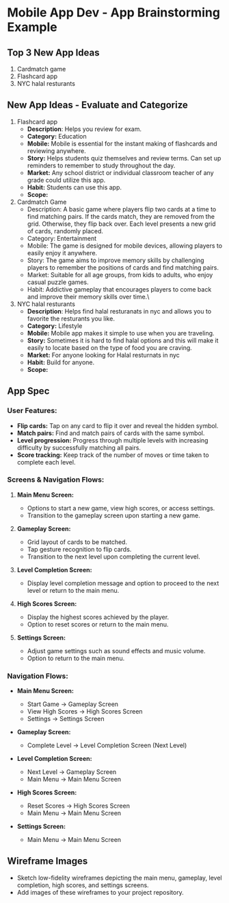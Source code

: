Mobile App Dev - App Brainstorming Example
===
  
## Top 3 New App Ideas
1. Cardmatch game
2. Flashcard app
3. NYC halal resturants 

## New App Ideas - Evaluate and Categorize
1. Flashcard app
   - **Description**: Helps you review for exam.
   - **Category:** Education
   - **Mobile:** Mobile is essential for the instant making of flashcards and reviewing anywhere.
   - **Story:** Helps students quiz themselves and review terms. Can set up reminders to remember to study throughout the day.
   - **Market:** Any school district or individual classroom teacher of any grade could utilize this app. 
   - **Habit:** Students can use this app.
   - **Scope:** 
2. Cardmatch Game
    - Description: A basic game where players flip two cards at a time to find matching pairs. If the cards match, they are removed from the grid. Otherwise, they flip back over. Each level presents a new grid of cards, randomly placed.
    - Category: Entertainment
    - Mobile: The game is designed for mobile devices, allowing players to easily enjoy it anywhere.
    - Story: The game aims to improve memory skills by challenging players to remember the positions of cards and find matching pairs.
    - Market: Suitable for all age groups, from kids to adults, who enjoy casual puzzle games.
    - Habit: Addictive gameplay that encourages players to come back and improve their memory skills over time.\
3. NYC halal resturants
   - **Description**: Helps find halal resturanats in nyc and allows you to favorite the resturants you like.
   - **Category:** Lifestyle
   - **Mobile:** Mobile app makes it simple to use when you are traveling.
   - **Story:** Sometimes it is hard to find halal options and this will make it easily to locate based on the type of food you are craving.
   - **Market:** For anyone looking for Halal resturnats in nyc
   - **Habit:** Build for anyone.
   - **Scope:** 


## App Spec

### User Features:
- **Flip cards:** Tap on any card to flip it over and reveal the hidden symbol.
- **Match pairs:** Find and match pairs of cards with the same symbol.
- **Level progression:** Progress through multiple levels with increasing difficulty by successfully matching all pairs.
- **Score tracking:** Keep track of the number of moves or time taken to complete each level.

### Screens & Navigation Flows:
1. **Main Menu Screen:**
   - Options to start a new game, view high scores, or access settings.
   - Transition to the gameplay screen upon starting a new game.

2. **Gameplay Screen:**
   - Grid layout of cards to be matched.
   - Tap gesture recognition to flip cards.
   - Transition to the next level upon completing the current level.

3. **Level Completion Screen:**
   - Display level completion message and option to proceed to the next level or return to the main menu.

4. **High Scores Screen:**
   - Display the highest scores achieved by the player.
   - Option to reset scores or return to the main menu.

5. **Settings Screen:**
   - Adjust game settings such as sound effects and music volume.
   - Option to return to the main menu.

### Navigation Flows:
- **Main Menu Screen:**
  - Start Game -> Gameplay Screen
  - View High Scores -> High Scores Screen
  - Settings -> Settings Screen

- **Gameplay Screen:**
  - Complete Level -> Level Completion Screen (Next Level)

- **Level Completion Screen:**
  - Next Level -> Gameplay Screen
  - Main Menu -> Main Menu Screen

- **High Scores Screen:**
  - Reset Scores -> High Scores Screen
  - Main Menu -> Main Menu Screen

- **Settings Screen:**
  - Main Menu -> Main Menu Screen

## Wireframe Images
- Sketch low-fidelity wireframes depicting the main menu, gameplay, level completion, high scores, and settings screens.
- Add images of these wireframes to your project repository.
